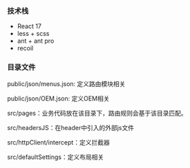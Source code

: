 ### 技术栈

- React 17 
- less + scss
- ant + ant pro
- recoil

### 目录文件

public/json/menus.json: 定义路由模块相关

public/json/OEM.json: 定义OEM相关

src/pages：业务代码放在该目录下，路由规则会基于该目录匹配。

src/headersJS：在header中引入的外部js文件

src/httpClient/intercept：定义拦截器

src/defaultSettings：定义布局相关
